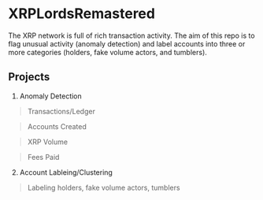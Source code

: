 # XRPLordsRemastered

The XRP network is full of rich transaction activity. The aim of this repo is to flag unusual activity (anomaly detection) and label accounts into three or more categories (holders, fake volume actors, and tumblers).

## Projects

1. Anomaly Detection

> Transactions/Ledger

> Accounts Created

> XRP Volume

> Fees Paid

2. Account Lableing/Clustering
 
> Labeling holders, fake volume actors, tumblers
